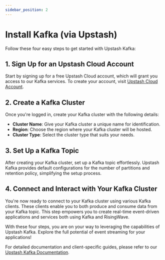 ```yaml
---
sidebar_position: 2
---
```


# Install Kafka (via Upstash)

Follow these four easy steps to get started with Upstash Kafka:

## 1. Sign Up for an Upstash Cloud Account

Start by signing up for a free Upstash Cloud account, which will grant you access to our Kafka services. To create your account, visit [Upstash Cloud Account](https://console.upstash.com/kafka).

## 2. Create a Kafka Cluster

Once you're logged in, create your Kafka cluster with the following details:

- **Cluster Name**: Give your Kafka cluster a unique name for identification.
- **Region**: Choose the region where your Kafka cluster will be hosted.
- **Cluster Type**: Select the cluster type that suits your needs.

## 3. Set Up a Kafka Topic

After creating your Kafka cluster, set up a Kafka topic effortlessly. Upstash Kafka provides default configurations for the number of partitions and retention policy, simplifying the setup process.

## 4. Connect and Interact with Your Kafka Cluster

You're now ready to connect to your Kafka cluster using various Kafka clients. These clients enable you to both produce and consume data from your Kafka topic. This step empowers you to create real-time event-driven applications and services both using Kafka and RisingWave.

With these four steps, you are on your way to leveraging the capabilities of Upstash Kafka. Explore the full potential of event streaming for your applications!

For detailed documentation and client-specific guides, please refer to our [Upstash Kafka Documentation](https://upstash.com/docs/kafka).
